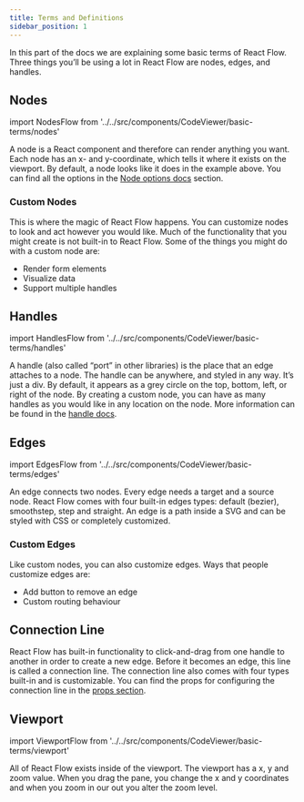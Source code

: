 ```yaml
---
title: Terms and Definitions
sidebar_position: 1
---
```


In this part of the docs we are explaining some basic terms of React Flow. Three things you’ll be using a lot in React Flow are nodes, edges, and handles.

## Nodes

import NodesFlow from '../../src/components/CodeViewer/basic-terms/nodes'

<NodesFlow />

A node is a React component and therefore can render anything you want. Each node has an x- and y-coordinate, which tells it where it exists on the viewport. By default, a node looks like it does in the example above. You can find all the options in the [Node options docs](/docs/api/nodes/node-options/) section.

### Custom Nodes

This is where the magic of React Flow happens. You can customize nodes to look and act however you would like. Much of the functionality that you might create is not built-in to React Flow. Some of the things you might do with a custom node are:

- Render form elements
- Visualize data
- Support multiple handles

## Handles

import HandlesFlow from '../../src/components/CodeViewer/basic-terms/handles'

<HandlesFlow />

A handle (also called “port” in other libraries) is the place that an edge attaches to a node. The handle can be anywhere, and styled in any way. It’s just a div. By default, it appears as a grey circle on the top, bottom, left, or right of the node. By creating a custom node, you can have as many handles as you would like in any location on the node. More information can be found in the [handle docs](/docs/api/nodes/handle/).

## Edges

import EdgesFlow from '../../src/components/CodeViewer/basic-terms/edges'

<EdgesFlow />

An edge connects two nodes. Every edge needs a target and a source node. React Flow comes with four built-in edges types: default (bezier), smoothstep, step and straight. An edge is a path inside a SVG and can be styled with CSS or completely customized.

### Custom Edges

Like custom nodes, you can also customize edges. Ways that people customize edges are:

- Add button to remove an edge
- Custom routing behaviour

## Connection Line

React Flow has built-in functionality to click-and-drag from one handle to another in order to create a new edge. Before it becomes an edge, this line is called a connection line. The connection line also comes with four types built-in and is customizable. You can find the props for configuring the connection line in the [props section](/docs/api/react-flow-props/#connection-line).

## Viewport

import ViewportFlow from '../../src/components/CodeViewer/basic-terms/viewport'

<ViewportFlow />

All of React Flow exists inside of the viewport. The viewport has a x, y and zoom value. When you drag the pane, you change the x and y coordinates and when you zoom in our out you alter the zoom level.
